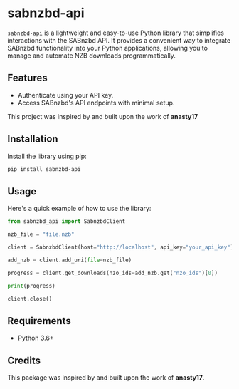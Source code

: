 # sabnzbd-api

`sabnzbd-api` is a lightweight and easy-to-use Python library that simplifies interactions with the SABnzbd API. It provides a convenient way to integrate SABnzbd functionality into your Python applications, allowing you to manage and automate NZB downloads programmatically.

## Features

- Authenticate using your API key.
- Access SABnzbd's API endpoints with minimal setup.

This project was inspired by and built upon the work of **anasty17**

## Installation

Install the library using pip:

```bash
pip install sabnzbd-api
```

## Usage

Here's a quick example of how to use the library:

```python
from sabnzbd_api import SabnzbdClient

nzb_file = "file.nzb"

client = SabnzbdClient(host="http://localhost", api_key="your_api_key")

add_nzb = client.add_uri(file=nzb_file)

progress = client.get_downloads(nzo_ids=add_nzb.get("nzo_ids")[0])

print(progress)

client.close()
```

## Requirements

- Python 3.6+

## Credits

This package was inspired by and built upon the work of **anasty17**.
